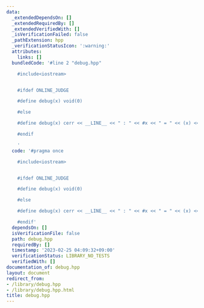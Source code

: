 ```yaml
---
data:
  _extendedDependsOn: []
  _extendedRequiredBy: []
  _extendedVerifiedWith: []
  _isVerificationFailed: false
  _pathExtension: hpp
  _verificationStatusIcon: ':warning:'
  attributes:
    links: []
  bundledCode: '#line 2 "debug.hpp"

    #include<iostream>


    #ifdef ONLINE_JUDGE

    #define debug(x) void(0)

    #else

    #define debug(x) cerr << __LINE__ << " : " << #x << " = " << (x) << endl

    #endif

    '
  code: '#pragma once

    #include<iostream>


    #ifdef ONLINE_JUDGE

    #define debug(x) void(0)

    #else

    #define debug(x) cerr << __LINE__ << " : " << #x << " = " << (x) << endl

    #endif'
  dependsOn: []
  isVerificationFile: false
  path: debug.hpp
  requiredBy: []
  timestamp: '2023-02-25 04:09:32+09:00'
  verificationStatus: LIBRARY_NO_TESTS
  verifiedWith: []
documentation_of: debug.hpp
layout: document
redirect_from:
- /library/debug.hpp
- /library/debug.hpp.html
title: debug.hpp
---
```

